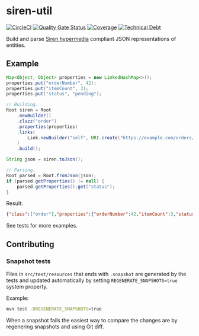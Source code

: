 # siren-util

[![CircleCI](https://circleci.com/gh/capraconsulting/siren-util.svg?style=svg)](https://circleci.com/gh/capraconsulting/siren-util)
[![Quality Gate Status](https://sonarcloud.io/api/project_badges/measure?project=capraconsulting_siren-util&metric=alert_status)](https://sonarcloud.io/dashboard?id=capraconsulting_siren-util)
[![Coverage](https://sonarcloud.io/api/project_badges/measure?project=capraconsulting_siren-util&metric=coverage)](https://sonarcloud.io/dashboard?id=capraconsulting_siren-util)
[![Technical Debt](https://sonarcloud.io/api/project_badges/measure?project=capraconsulting_siren-util&metric=sqale_index)](https://sonarcloud.io/dashboard?id=capraconsulting_siren-util)

Build and parse [Siren hypermedia](https://github.com/kevinswiber/siren)
compliant JSON representations of entities.

## Example

```java
Map<Object, Object> properties = new LinkedHashMap<>();
properties.put("orderNumber", 42);
properties.put("itemCount", 3);
properties.put("status", "pending");

// Building.
Root siren = Root
    .newBuilder()
    .clazz("order")
    .properties(properties)
    .links(
        Link.newBuilder("self", URI.create("https://example.com/orders/42")).build()
    )
    .build();

String json = siren.toJson();

// Parsing.
Root parsed = Root.fromJson(json);
if (parsed.getProperties() != null) {
    parsed.getProperties().get("status");
}
```

Result:

```json
{"class":["order"],"properties":{"orderNumber":42,"itemCount":3,"status":"pending"},"links":[{"rel":["self"],"href":"https://example.com/orders/42"}]}
```

See tests for more examples.

## Contributing

### Snapshot tests

Files in `src/test/resources` that ends with `.snapshot` are generated by
the tests and updated automatically by setting `REGENERATE_SNAPSHOTS=true`
system property.

Example:

```bash
mvn test -DREGENERATE_SNAPSHOTS=true
```

When a snapshot fails the easiest way to compare the changes are by regenering
snapshots and using Git diff.
